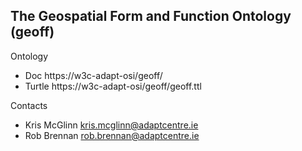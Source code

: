 ## The Geospatial Form and Function Ontology (geoff)

Ontology

* Doc      https://w3c-adapt-osi/geoff/
* Turtle   https://w3c-adapt-osi/geoff/geoff.ttl


Contacts

* Kris McGlinn <kris.mcglinn@adaptcentre.ie>
* Rob Brennan <rob.brennan@adaptcentre.ie>
